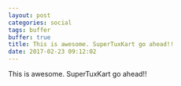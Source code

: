 ```yaml
---
layout: post
categories: social
tags: buffer
buffer: true
title: This is awesome. SuperTuxKart go ahead!!
date: 2017-02-23 09:12:02
---
```

This is awesome. SuperTuxKart go ahead!!
